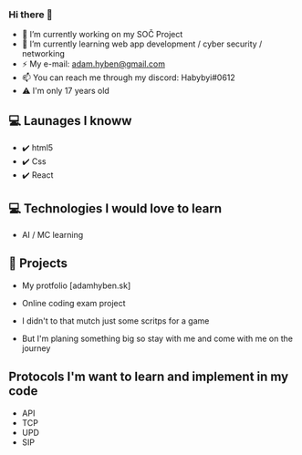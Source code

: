 ### Hi there 👋

- 🔭 I’m currently working on my SOČ Project
- 🌱 I’m currently learning web app development / cyber security / networking
- ⚡ My e-mail: adam.hyben@gmail.com 
- 📫 You can reach me through my discord: Habybyi#0612
- ⚠️ I'm only 17 years old

## 💻 Launages I knoww
- ✔️ html5
- ✔️ Css 
- ✔️ React

## 💻 Technologies I would love to learn
- AI / MC learning

## 🦾 Projects
- My protfolio [adamhyben.sk]
- Online coding exam project

- I didn't to that mutch just some scritps for a game
- But I'm planing something big so stay with me and come with me on the journey


## Protocols I'm want to learn and implement in my code

- API
- TCP
- UPD
- SIP
